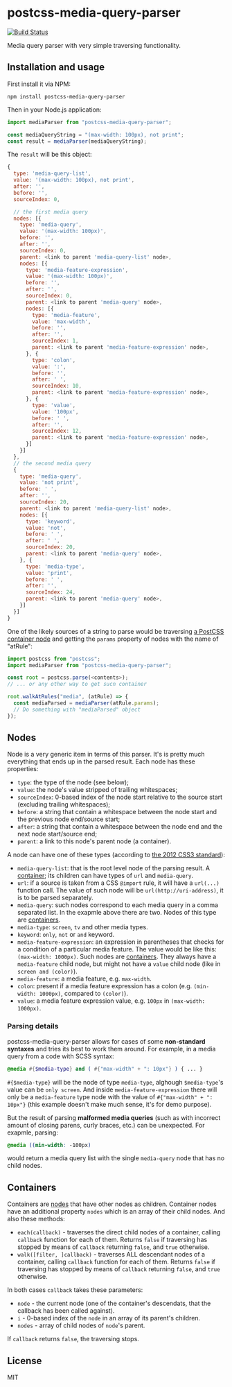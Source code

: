 # postcss-media-query-parser

[![Build Status](https://travis-ci.org/dryoma/postcss-media-query-parser.svg?branch=master)](https://travis-ci.org/dryoma/postcss-media-query-parser)

Media query parser with very simple traversing functionality.

## Installation and usage

First install it via NPM:

```
npm install postcss-media-query-parser
```

Then in your Node.js application:

```js
import mediaParser from "postcss-media-query-parser";

const mediaQueryString = "(max-width: 100px), not print";
const result = mediaParser(mediaQueryString);
```

The `result` will be this object:

```js
{
  type: 'media-query-list',
  value: '(max-width: 100px), not print',
  after: '',
  before: '',
  sourceIndex: 0,

  // the first media query
  nodes: [{
    type: 'media-query',
    value: '(max-width: 100px)',
    before: '',
    after: '',
    sourceIndex: 0,
    parent: <link to parent 'media-query-list' node>,
    nodes: [{
      type: 'media-feature-expression',
      value: '(max-width: 100px)',
      before: '',
      after: '',
      sourceIndex: 0,
      parent: <link to parent 'media-query' node>,
      nodes: [{
        type: 'media-feature',
        value: 'max-width',
        before: '',
        after: '',
        sourceIndex: 1,
        parent: <link to parent 'media-feature-expression' node>,
      }, {
        type: 'colon',
        value: ':',
        before: '',
        after: ' ',
        sourceIndex: 10,
        parent: <link to parent 'media-feature-expression' node>,
      }, {
        type: 'value',
        value: '100px',
        before: ' ',
        after: '',
        sourceIndex: 12,
        parent: <link to parent 'media-feature-expression' node>,
      }]
    }]
  },
  // the second media query
  {
    type: 'media-query',
    value: 'not print',
    before: ' ',
    after: '',
    sourceIndex: 20,
    parent: <link to parent 'media-query-list' node>,
    nodes: [{
      type: 'keyword',
      value: 'not',
      before: ' ',
      after: ' ',
      sourceIndex: 20,
      parent: <link to parent 'media-query' node>,
    }, {
      type: 'media-type',
      value: 'print',
      before: ' ',
      after: '',
      sourceIndex: 24,
      parent: <link to parent 'media-query' node>,
    }]
  }]
}
```

One of the likely sources of a string to parse would be traversing [a PostCSS container node](http://api.postcss.org/Root.html) and getting the `params` property of nodes with the name of "atRule":

```js
import postcss from "postcss";
import mediaParser from "postcss-media-query-parser";

const root = postcss.parse(<contents>);
// ... or any other way to get sucn container

root.walkAtRules("media", (atRule) => {
  const mediaParsed = mediaParser(atRule.params);
  // Do something with "mediaParsed" object
});
```

## Nodes

Node is a very generic item in terms of this parser. It's is pretty much everything that ends up in the parsed result. Each node has these properties:

* `type`: the type of the node (see below);
* `value`: the node's value stripped of trailing whitespaces;
* `sourceIndex`: 0-based index of the node start relative to the source start (excluding trailing whitespaces);
* `before`: a string that contain a whitespace between the node start and the previous node end/source start;
* `after`: a string that contain a whitespace between the node end and the next node start/source end;
* `parent`: a link to this node's parent node (a container).

A node can have one of these types (according to [the 2012 CSS3 standard](https://www.w3.org/TR/2012/REC-css3-mediaqueries-20120619/)):

* `media-query-list`: that is the root level node of the parsing result. A [container](#containers); its children can have types of `url` and `media-query`.
* `url`: if a source is taken from a CSS `@import` rule, it will have a `url(...)` function call. The value of such node will be `url(http://uri-address)`, it is to be parsed separately.
* `media-query`: such nodes correspond to each media query in a comma separated list. In the exapmle above there are two. Nodes of this type are [containers](#containers).
* `media-type`: `screen`, `tv` and other media types.
* `keyword`: `only`, `not` or `and` keyword.
* `media-feature-expression`: an expression in parentheses that checks for a condition of a particular media feature. The value would be like this: `(max-width: 1000px)`. Such nodes are [containers](#containers). They always have a `media-feature` child node, but might not have a `value` child node (like in `screen and (color)`).
* `media-feature`: a media feature, e.g. `max-width`.
* `colon`: present if a media feature expression has a colon (e.g. `(min-width: 1000px)`, compared to `(color)`).
* `value`: a media feature expression value, e.g. `100px` in `(max-width: 1000px)`.

### Parsing details

postcss-media-query-parser allows for cases of some **non-standard syntaxes** and tries its best to work them around. For example, in a media query from a code with SCSS syntax:

```scss
@media #{$media-type} and ( #{"max-width" + ": 10px"} ) { ... }
```

`#{$media-type}` will be the node of type `media-type`, alghough `$media-type`'s value can be `only screen`. And inside `media-feature-expression` there will only be a `media-feature` type node with the value of `#{"max-width" + ": 10px"}` (this example doesn't make much sense, it's for demo purpose).

But the result of parsing **malformed media queries** (such as with incorrect amount of closing parens, curly braces, etc.) can be unexpected. For exapmle, parsing:

```scss
@media ((min-width: -100px)
```

would return a media query list with the single `media-query` node that has no child nodes.

## Containers

Containers are [nodes](#nodes) that have other nodes as children. Container nodes have an additional property `nodes` which is an array of their child nodes. And also these methods:

* `each(callback)` - traverses the direct child nodes of a container, calling `callback` function for each of them. Returns `false` if traversing has stopped by means of `callback` returning `false`, and `true` otherwise.
* `walk([filter, ]callback)` - traverses ALL descendant nodes of a container, calling `callback` function for each of them. Returns `false` if traversing has stopped by means of `callback` returning `false`, and `true` otherwise.

In both cases `callback` takes these parameters:

- `node` - the current node (one of the container's descendats, that the callback has been called against).
- `i` - 0-based index of the `node` in an array of its parent's children.
- `nodes` - array of child nodes of `node`'s parent.

If `callback` returns `false`, the traversing stops.

## License

MIT
